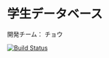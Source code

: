 # 学生データベース

開発チーム：
チョウ

[![Build Status](https://travis-ci.org/a1125ts/students.png?branch=master)](https://travis-ci.org/a1125ts/students)
